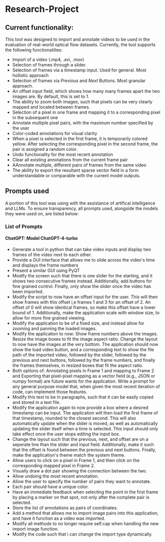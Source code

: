 # Research-Project

## Current functionality:

This tool was designed to import and annotate videos to be used in the evaluation of real-world optical flow datasets. Currently, the tool supports the following functionatilies:

- Import of a video (.mp4, .avi, .mov)
- Selection of frames through a slider.
- Selection of frames via a timestamp input. Used for general. Most hollistic approach 
- Selection of frames via _Previous_ and _Next_ Buttons. Most granular approach.
- An offset input field, which shows how many many frames apart the two images are. By default, this is set to 1.
- The ability to zoom both images, such that pixels can be very clearly mapped and located between frames. 
- Selection of a pixel in one frame and mapping it to a corresponding pixel in the subsequent one
- Annotate multiple pixel pairs, with the maximum number specified by the user 
- Color-coded annotations for visual clarity 
- When a pixel is selected in the first frame, it is temporarily colored yellow. After selecting the corresponding pixel in the second frame, the pair is assigned a random color.
- Undo functionality for the most recent annotation
- Clear all existing annotations from the current frame pair
- AAnnotate multiple, different pairs of frames from the same video
- The ability to export the resultant sparse vector field in a form understandable or comparable with the current model outputs. 


## Prompts used

A portion of this tool was using with the assistance of artifical intelligence and LLMs. To ensure transparency, all prompts used, alongside the models they were used on, are listed below:

### List of Prompts 
#### ChatGPT: Model ChatGPT-4-turbo
- Generate a tool in python that can take video inputs and display two frames of the video next to each other.
- Provide a GUI interface that allows me to slide across the video's time and displays the frame numbers
- Present a similar GUI using PyQT
- Modify the screen such that there is one slider for the starting, and it shows two consecutive frames instead. Additionally, add buttons for fine grained control. Finally, only show the slider once the video has been imported.
- Modify the script to now have an offset input for the user. This will then show frames with this offset i,e frames 1 and 3 for an offset of 2. An offset of 0 will show identical frames, so make this offset have a lower bound of 1. Additionally, make the application scale with window size, to allow for more fine grained viewing.
- Modify the application to be of a fixed size, and instead allow for zooming and panning the loaded images.
- Modify the application to now: Show frame numbers above the images. Resize the image boxes to fit the image aspect ratio. Change the layout to now have the images at the very bottom. The application should now show the load video button, and a corresponding text to show the file path of the imported video, followed by the slider, followed by the previous and next buttons, followed by the frame numbers, and finally the frames themselves, in resized boxes that fit the aspect ratio.
- Both options of: Annotating pixels in Frame 1 and mapping to Frame 2 and Exporting that pixel-pixel mapping as a vector field (e.g., JSON or numpy format) are future wants for the application. Write a prompt for any general purpose model that, when given the most recent iteration of code, can implement those features.
- Modify this text to be in paragraphs, such that it can be easily copied and stored in a text file.
- Modify the application again to now provide a box where a desired timestamp can be input. The application will then load the first frame of that timestamp, rounded to the closest second. This will also automatically update when the slider is moved, as well as automatically updating the slider itself when a time is selected. This input should only take effect once the user stops editing the input box.
- Change the layout such that the previous, next, and offset are on a seperate line than the slider and input field. Additionally, make it such that the offset is found between the previous and next buttons. Finally, make the application's theme match the system theme.
- Allow users to click on a pixel in Frame 1, and then click on the corresponding mapped pixel in Frame 2. 
- Visually draw a dot pair showing the connection between the two.
- Allow undoing the most recent annotation. 
- Allow the user to specify the number of pairs they want to annotate.
- Each pair should have a unique color.
- Have an immediate feedback when selecting the point in the first frame by placing a marker on that spot, not only after the complete pair is selected.
- Store the list of annotations as pairs of coordinates.
- Add a method that allows me to import image pairs into this application, and have it function as a video was imported.
- Modify all methods to no longer require self.cap when handling the new import image function.
- Modify the code such that i can change the import type dynamically.




